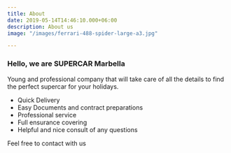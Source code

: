 ```yaml
---
title: About
date: 2019-05-14T14:46:10.000+06:00
description: About us
image: "/images/ferrari-488-spider-large-a3.jpg"

---
```

### Hello, we are SUPERCAR Marbella

Young and professional company that will take care of all the details to find the perfect supercar for your holidays.

* Quick Delivery
* Easy Documents and contract preparations
* Professional service
* Full ensurance covering
* Helpful and nice consult of any questions 

Feel free to contact with us